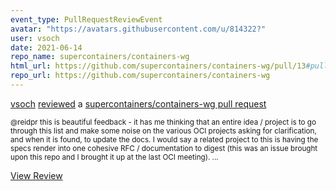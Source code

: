 ```yaml
---
event_type: PullRequestReviewEvent
avatar: "https://avatars.githubusercontent.com/u/814322?"
user: vsoch
date: 2021-06-14
repo_name: supercontainers/containers-wg
html_url: https://github.com/supercontainers/containers-wg/pull/13#pullrequestreview-683445084
repo_url: https://github.com/supercontainers/containers-wg
---
```


<a href='https://github.com/vsoch' target='_blank'>vsoch</a> <a href='https://github.com/supercontainers/containers-wg/pull/13#pullrequestreview-683445084' target='_blank'>reviewed</a> a <a href='https://github.com/supercontainers/containers-wg/pull/13' target='_blank'>supercontainers/containers-wg pull request</a>

<small>@reidpr this is beautiful feedback - it has me thinking that an entire idea / project is to go through this list and make some noise on the various OCI projects asking for clarification, and when it is found, to update the docs. I would say a related project to this is having the specs render into one cohesive RFC / documentation to digest (this was an issue brought upon this repo and I brought it up at the last OCI meeting)....</small>

<a href='https://github.com/supercontainers/containers-wg/pull/13#pullrequestreview-683445084' target='_blank'>View Review</a>